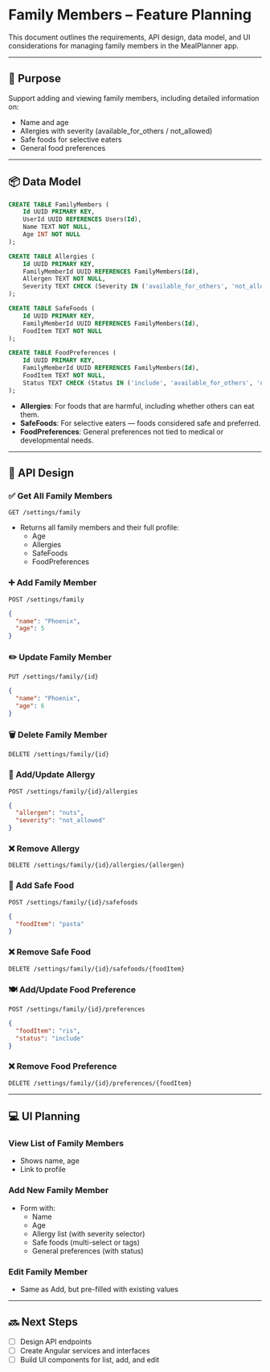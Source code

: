 
# Family Members – Feature Planning

This document outlines the requirements, API design, data model, and UI considerations for managing family members in the MealPlanner app.

---

## 🎯 Purpose

Support adding and viewing family members, including detailed information on:
- Name and age
- Allergies with severity (available_for_others / not_allowed)
- Safe foods for selective eaters
- General food preferences

---

## 📦 Data Model

```sql
CREATE TABLE FamilyMembers (
    Id UUID PRIMARY KEY,
    UserId UUID REFERENCES Users(Id),
    Name TEXT NOT NULL,
    Age INT NOT NULL
);

CREATE TABLE Allergies (
    Id UUID PRIMARY KEY,
    FamilyMemberId UUID REFERENCES FamilyMembers(Id),
    Allergen TEXT NOT NULL,
    Severity TEXT CHECK (Severity IN ('available_for_others', 'not_allowed'))
);

CREATE TABLE SafeFoods (
    Id UUID PRIMARY KEY,
    FamilyMemberId UUID REFERENCES FamilyMembers(Id),
    FoodItem TEXT NOT NULL
);

CREATE TABLE FoodPreferences (
    Id UUID PRIMARY KEY,
    FamilyMemberId UUID REFERENCES FamilyMembers(Id),
    FoodItem TEXT NOT NULL,
    Status TEXT CHECK (Status IN ('include', 'available_for_others', 'not_allowed'))
);
```

- **Allergies**: For foods that are harmful, including whether others can eat them.
- **SafeFoods**: For selective eaters — foods considered safe and preferred.
- **FoodPreferences**: General preferences not tied to medical or developmental needs.

---

## 🧠 API Design

### ✅ Get All Family Members
`GET /settings/family`
- Returns all family members and their full profile:
  - Age
  - Allergies
  - SafeFoods
  - FoodPreferences

### ➕ Add Family Member
`POST /settings/family`
```json
{
  "name": "Phoenix",
  "age": 5
}
```

### ✏️ Update Family Member
`PUT /settings/family/{id}`
```json
{
  "name": "Phoenix",
  "age": 6
}
```

### 🗑️ Delete Family Member
`DELETE /settings/family/{id}`

### 🔁 Add/Update Allergy
`POST /settings/family/{id}/allergies`
```json
{
  "allergen": "nuts",
  "severity": "not_allowed"
}
```

### ❌ Remove Allergy
`DELETE /settings/family/{id}/allergies/{allergen}`

### 💚 Add Safe Food
`POST /settings/family/{id}/safefoods`
```json
{
  "foodItem": "pasta"
}
```

### ❌ Remove Safe Food
`DELETE /settings/family/{id}/safefoods/{foodItem}`

### 🍽️ Add/Update Food Preference
`POST /settings/family/{id}/preferences`
```json
{
  "foodItem": "ris",
  "status": "include"
}
```

### ❌ Remove Food Preference
`DELETE /settings/family/{id}/preferences/{foodItem}`

---

## 💻 UI Planning

### View List of Family Members 
- Shows name, age
- Link to profile

### Add New Family Member
- Form with:
  - Name
  - Age
  - Allergy list (with severity selector)
  - Safe foods (multi-select or tags)
  - General preferences (with status)

### Edit Family Member
- Same as Add, but pre-filled with existing values

---

## 🔜 Next Steps

- [ ] Design API endpoints
- [ ] Create Angular services and interfaces
- [ ] Build UI components for list, add, and edit

